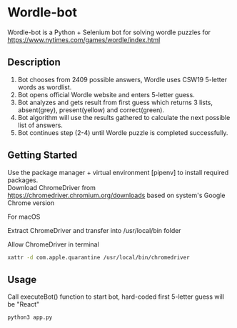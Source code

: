 # Wordle-bot

Wordle-bot is a Python + Selenium bot for solving wordle puzzles for https://www.nytimes.com/games/wordle/index.html

## Description
1. Bot chooses from 2409 possible answers, Wordle uses CSW19 5-letter words as wordlist.
2. Bot opens official Wordle website and enters 5-letter guess.
3. Bot analyzes and gets result from first guess which returns 3 lists, absent(grey), present(yellow) and correct(green).
4. Bot algorithm will use the results gathered to calculate the next possible list of answers.
5. Bot continues step (2-4) until Wordle puzzle is completed successfully.

## Getting Started

Use the package manager + virtual environment [pipenv] to install required packages.
<br>
Download ChromeDriver from https://chromedriver.chromium.org/downloads based on system's Google Chrome version

For macOS

Extract ChromeDriver and transfer into /usr/local/bin folder

Allow ChromeDriver in terminal 

```bash
xattr -d com.apple.quarantine /usr/local/bin/chromedriver
```

## Usage

Call executeBot() function to start bot, hard-coded first 5-letter guess will be "React"

```python
python3 app.py
```


